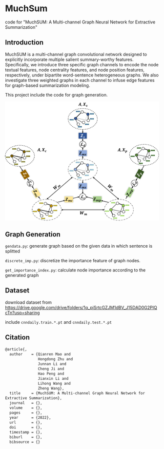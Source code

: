 # MuchSum

code for "MuchSUM: A Multi-channel Graph Neural Network for Extractive Summarization"

## Introduction

 MuchSUM is a multi-channel graph convolutional network designed to explicitly incorporate multiple salient summary-worthy features. Specifically,
we introduce three specific graph channels to encode the node textual features, node centrality features, and node position features, respectively, under bipartite word-sentence heterogeneous graphs. We also investigate three weighted graphs in each channel to infuse edge features for graph-based summarization modeling.

This project include the code for graph generation. 

![image](Figures/model.png)

## Graph Generation

`gendata.py`: generate graph based on the given data in which sentence is splitted

`discrete_imp.py`:  discretize the importance feature of graph nodes.

`get_importance_index.py`: calculate node importance according to the generated graph

## Dataset

download dataset from https://drive.google.com/drive/folders/1q_piSrtcGZJM1dBV_J15DAD0G2PIQcTn?usp=sharing

include `cnndaily.train.*.pt` and `cnndaily.test.*.pt`

## Citation

```
@article{,
  author    = {Qianren Mao and
               Hongdong Zhu and
               Junnan Li and
               Cheng Ji and
               Hao Peng and
               Jianxin Li and
               Lihong Wang and
               Zheng Wang},
  title     = {MuchSUM: A Multi-channel Graph Neural Network for Extractive Summarization},
  journal   = {},
  volume    = {},
  pages     = {},
  year      = {2022},
  url       = {},
  doi       = {},
  timestamp = {},
  biburl    = {},
  bibsource = {}
```

